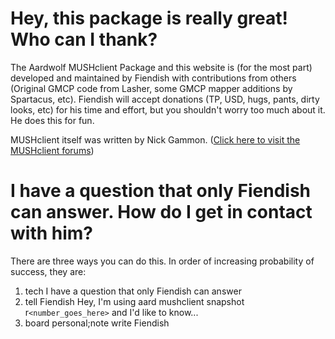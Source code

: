# Hey, this package is really great! Who can I thank? #

The Aardwolf MUSHclient Package and this website is (for the most part) developed and maintained by Fiendish with contributions from others (Original GMCP code from Lasher, some GMCP mapper additions by Spartacus, etc). Fiendish will accept donations (TP, USD, hugs, pants, dirty looks, etc) for his time and effort, but you shouldn't worry too much about it. He does this for fun.

MUSHclient itself was written by Nick Gammon. ([Click here to visit the MUSHclient forums](http://mushclient.com/scripts/forum.php?bbsection_id=1))

# I have a question that only Fiendish can answer. How do I get in contact with him? #

There are three ways you can do this. In order of increasing probability of success, they are:

  1. tech I have a question that only Fiendish can answer
  1. tell Fiendish Hey, I'm using aard mushclient snapshot r`<number_goes_here>` and I'd like to know...
  1. board personal;note write Fiendish